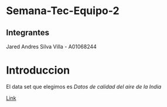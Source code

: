 # Semana-Tec-Equipo-2

## Integrantes
Jared Andres Silva Villa - A01068244

# Introduccion
El data set que elegimos es *Datos de calidad del aire de la India* 

[Link](https://www.kaggle.com/datasets/shrutibhargava94/india-air-quality-data)
